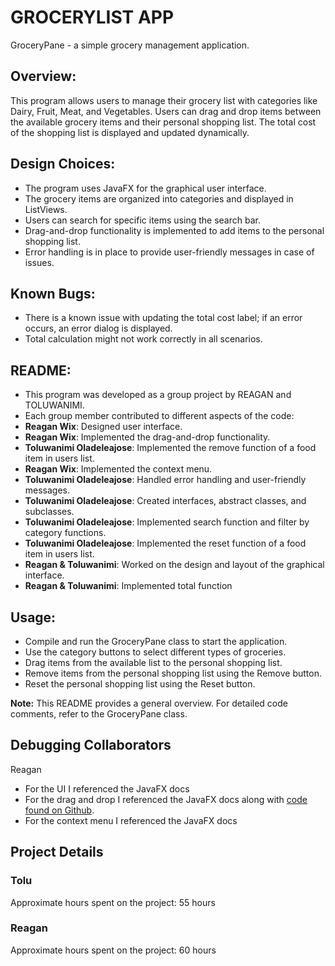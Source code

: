 # GROCERYLIST APP
GroceryPane - a simple grocery management application.

## Overview:
This program allows users to manage their grocery list with categories like Dairy, Fruit, Meat, and Vegetables.
Users can drag and drop items between the available grocery items and their personal shopping list.
The total cost of the shopping list is displayed and updated dynamically.
 
## Design Choices:
- The program uses JavaFX for the graphical user interface.
- The grocery items are organized into categories and displayed in ListViews.
- Users can search for specific items using the search bar.
- Drag-and-drop functionality is implemented to add items to the personal shopping list.
- Error handling is in place to provide user-friendly messages in case of issues.
   
## Known Bugs:
- There is a known issue with updating the total cost label; if an error occurs, an error dialog is displayed.
- Total calculation might not work correctly in all scenarios.
  
## README:
- This program was developed as a group project by REAGAN and TOLUWANIMI.
- Each group member contributed to different aspects of the code:
- **Reagan Wix**: Designed user interface.
- **Reagan Wix**: Implemented the drag-and-drop functionality.
- **Toluwanimi Oladeleajose**: Implemented the remove function of a food item in users list.
- **Reagan Wix**: Implemented the context menu.
- **Toluwanimi Oladeleajose**: Handled error handling and user-friendly messages.
- **Toluwanimi Oladeleajose**: Created interfaces, abstract classes, and subclasses.
- **Toluwanimi Oladeleajose**: Implemented search function and filter by category functions.
- **Toluwanimi Oladeleajose**: Implemented the reset function of a food item in users list.
- **Reagan & Toluwanimi**: Worked on the design and layout of the graphical interface.
- **Reagan & Toluwanimi**: Implemented total function
 
## Usage:
- Compile and run the GroceryPane class to start the application.
- Use the category buttons to select different types of groceries.
- Drag items from the available list to the personal shopping list.
- Remove items from the personal shopping list using the Remove button.
- Reset the personal shopping list using the Reset button.
  
**Note:** This README provides a general overview. For detailed code comments, refer to the GroceryPane class.

## Debugging Collaborators
Reagan
- For the UI I referenced the JavaFX docs
- For the drag and drop I referenced the JavaFX docs along with [code found on Github](https://gist.github.com/jewelsea/7821196).
- For the context menu I referenced the JavaFX docs

## Project Details
### Tolu
Approximate hours spent on the project: 55 hours

### Reagan
Approximate hours spent on the project: 60 hours
